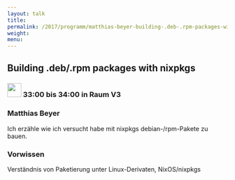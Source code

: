```yaml
---
layout: talk
title:
permalink: /2017/programm/matthias-beyer-building-.deb-.rpm-packages-with-nixpkgs/
weight:
menu:
---
```

## Building .deb/.rpm packages with nixpkgs

### <img height = "32" src="../../../images/lightning.svg"> 33:00 bis 34:00 in Raum V3

### Matthias Beyer

Ich erzähle wie ich versucht habe mit nixpkgs debian-/rpm-Pakete zu bauen.

### Vorwissen

Verständnis von Paketierung unter Linux-Derivaten, NixOS/nixpkgs

